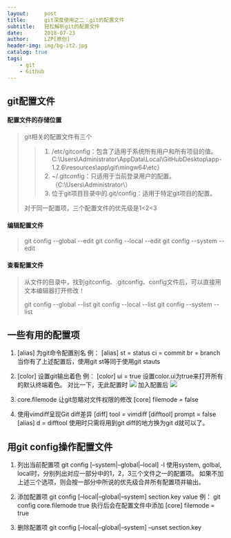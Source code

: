 ```yaml
---
layout:     post
title:      git深度使用之二：git的配置文件
subtitle:   轻松解析git的配置文件
date:       2018-07-23
author:     LZP[原创]
header-img: img/bg-it2.jpg
catalog: true
tags:
    - git
    - Github
---
```



## git配置文件

#### 配置文件的存储位置

> git相关的配置文件有三个
>> 1. /etc/gitconfig：包含了适用于系统所有用户和所有项目的值。
>>C:\Users\Administrator\AppData\Local\GitHubDesktop\app-1.2.6\resources\app\git\mingw64\etc）
>> 2. ~/.gitconfig：只适用于当前登录用户的配置。
>>（C:\Users\Administrator\）
>> 3. 位于git项目目录中的.git/config：适用于特定git项目的配置。
>
>对于同一配置项，三个配置文件的优先级是1<2<3

#### 编辑配置文件

> git config --global --edit
> git config --local --edit
> git config --system --edit

#### 查看配置文件

> 从文件的目录中，找到gitconfig、.gitconfig、config文件后，可以直接用文本编辑器打开修改！
>
> git config --global --list
> git config --local --list
> git config --system --list

## 一些有用的配置项

1. [alias] 为git命令配置别名
例：
[alias]
    st = status
    ci = commit
    br = branch 
当你有了上述配置后，使用git st等同于使用git stauts

2. [color] 设置git输出着色
例：
[color]
    ui = true
设置color.ui为true来打开所有的默认终端着色。
对比一下，无此配置时
![](http://ww1.sinaimg.cn/large/53848595gy1fu0uza5dmrj20ed07ndfu.jpg)
加入配置后
![](http://ww1.sinaimg.cn/large/53848595gy1fu0uzu2yolj20ej07o74a.jpg)

3. core.filemode 让git忽略对文件权限的修改
[core]
    filemode = false

4. 使用vimdiff呈现Git diff差异
[diff]
    tool = vimdiff
[difftool]
    prompt = false
[alias]
    d = difftool
使用时只需将用到git diff的地方换为git d就可以了。

## 用git config操作配置文件

1. 列出当前配置项
git config [–system|–global|–local] -l
使用system, golbal, local时，分别列出对应一部分中的1，2，3三个文件之一的配置项。
如果不加上述三个选项，则会按一部分中所说的优先级合并所有配置项并输出。

2. 添加配置项 
git config [–local|–global|–system]  section.key value
例：
git config core.filemode true 
执行后会在配置文件中添加 
[core]
    filemode = true

3. 删除配置项
git config [–local|–global|–system] –unset section.key


